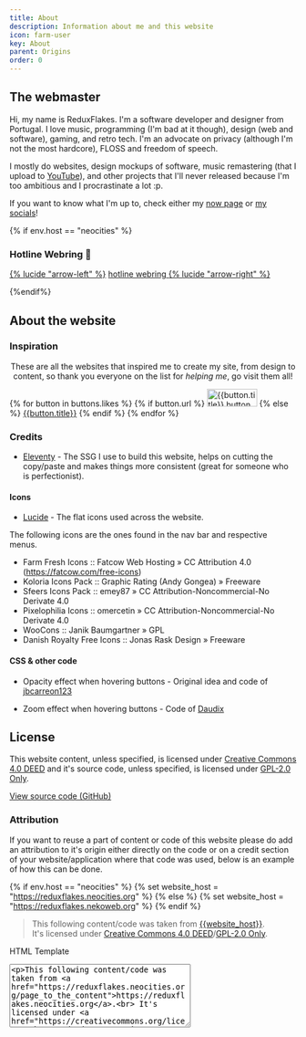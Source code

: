 ```yaml
---
title: About
description: Information about me and this website
icon: farm-user
key: About
parent: Origins
order: 0
---
```


## The webmaster

Hi, my name is ReduxFlakes. I'm a software developer and designer from Portugal. I love music, programming (I'm bad at it though), design (web and software), gaming, and retro tech. I'm an advocate on privacy (although I'm not the most hardcore), FLOSS and freedom of speech.

I mostly do websites, design mockups of software, music remastering (that I upload to [YouTube](https://www.youtube.com/@reduxflakes)), and other projects that I'll never released because I'm too ambitious and I procrastinate a lot :p.

If you want to know what I'm up to, check either my [now page](/now) or [my socials](/#socials)!

{% if env.host == "neocities" %}

### Hotline Webring 💽

<div class="auto-flex" style="align-items:center;">
<a href="https://hotlinewebring.club/reduxflakes/previous" title="Go back">{% lucide "arrow-left" %}</a>
<a href="https://hotlinewebring.club/" target="_blank" rel="noopener"> hotline webring </a>
<a href="https://hotlinewebring.club/reduxflakes/next" title="Next up">{% lucide "arrow-right" %}</a>
</div>

{%endif%}

## About the website

### Inspiration

<p style="text-align:center;">These are all the websites that inspired me to create my site, from design to content, so thank you everyone on the list for <i>helping me</i>, go visit them all!</p>

<div  class="auto-flex button-grid">
  {% for button in buttons.likes %}
  {% if button.url %}
    <a href="{{button.url}}" title="{{button.title}}" class="btn"><img src="/public/buttons/{{button.img}}" alt="{{button.title}} button" width="88" height="31" class="classic-btn" loading="lazy" decoding="async" eleventy:ignore ></a>
  {% else %}
  <a href="{{button.url}}" class="btn" >{{button.title}}</a>
  {% endif %}
  {% endfor %}
</div>

### Credits

- [Eleventy](https://www.11ty.dev/) - The SSG I use to build this website, helps on cutting the copy/paste and makes things more consistent (great for someone who is perfectionist).

#### Icons

- [Lucide](https://lucide.dev/) - The flat icons used across the website.

The following icons are the ones found in the nav bar and respective menus.

- Farm Fresh Icons :: Fatcow Web Hosting » CC Attribution 4.0 (https://fatcow.com/free-icons)
- Koloria Icons Pack :: Graphic Rating (Andy Gongea) » Freeware
- Sfeers Icons Pack :: emey87 » CC Attribution-Noncommercial-No Derivate 4.0
- Pixelophilia Icons :: omercetin » CC Attribution-Noncommercial-No Derivate 4.0
- WooCons :: Janik Baumgartner » GPL
- Danish Royalty Free Icons :: Jonas Rask Design » Freeware

#### CSS & other code

- Opacity effect when hovering buttons - Original idea and code of [jbcarreon123](https://jbcarreon123.nekoweb.org/)

- Zoom effect when hovering buttons - Code of [Daudix](https://daudix.one/)

## License

This website content, unless specified, is licensed under [Creative Commons 4.0 DEED](https://creativecommons.org/licenses/by/4.0/deed.en) and it's source code, unless specified, is licensed under [GPL-2.0 Only](https://www.gnu.org/licenses/old-licenses/gpl-2.0-standalone.html).

<a href="https://github.com/ReduxFlakes/website" class="button">View source code (GitHub)</a>

### Attribution

If you want to reuse a part of content or code of this website please do add an attribution to it's origin either directly on the code or on a credit section of your website/application where that code was used, below is an example of how this can be done.

{% if env.host == "neocities" %}
{% set website_host = "https://reduxflakes.neocities.org" %}
{% else %}
{% set website_host = "https://reduxflakes.nekoweb.org" %}
{% endif %}

> This following content/code was taken from <a href="{{website_host}}/page_to_the_content">{{website_host}}</a>.<br/> It's licensed under [Creative Commons 4.0 DEED](https://creativecommons.org/licenses/by/4.0/deed.en)/[GPL-2.0 Only](https://www.gnu.org/licenses/old-licenses/gpl-2.0-standalone.html).

<label for="attributioncode">HTML Template</label>

<textarea id="attributioncode" name="attributioncode" rows="7" cols="37" readonly>
&lt;p&gt;This following content/code was taken from &lt;a href=&quot;https://reduxflakes.neocities.org/page_to_the_content&quot;&gt;https://reduxflakes.neocities.org&lt;/a&gt;.&lt;br&gt; It's licensed under &lt;a href=&quot;https://creativecommons.org/licenses/by/4.0/deed.en&quot;&gt;Creative Commons 4.0 DEED&lt;/a&gt;/&lt;a href=&quot;https://www.gnu.org/licenses/old-licenses/gpl-2.0-standalone.html&quot;&gt;GPL-2.0 Only&lt;/a&gt;.&lt;/p&gt;

</textarea>
